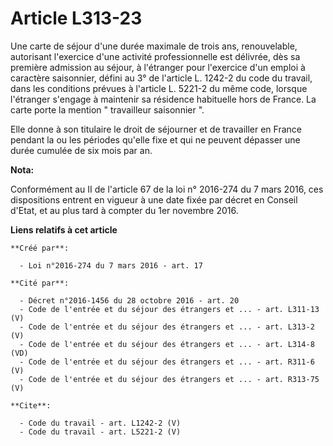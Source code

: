 # Article L313-23

Une carte de séjour d'une durée maximale de trois ans, renouvelable, autorisant l'exercice d'une activité professionnelle est
délivrée, dès sa première admission au séjour, à l'étranger pour l'exercice d'un emploi à caractère saisonnier, défini au 3°
de l'article L. 1242-2 du code du travail, dans les conditions prévues à l'article L. 5221-2 du même code, lorsque l'étranger
s'engage à maintenir sa résidence habituelle hors de France. La carte porte la mention " travailleur saisonnier ". 

Elle donne à son titulaire le droit de séjourner et de travailler en France pendant la ou les périodes qu'elle fixe et qui ne
peuvent dépasser une durée cumulée de six mois par an.

**Nota:**

Conformément au II de l'article 67 de la loi n° 2016-274 du 7 mars 2016, ces dispositions entrent en vigueur à une date fixée
par décret en Conseil d'Etat, et au plus tard à compter du 1er novembre 2016.

**Liens relatifs à cet article**

	**Créé par**:

	  - Loi n°2016-274 du 7 mars 2016 - art. 17

	**Cité par**:

	  - Décret n°2016-1456 du 28 octobre 2016 - art. 20
	  - Code de l'entrée et du séjour des étrangers et ... - art. L311-13 (V)
	  - Code de l'entrée et du séjour des étrangers et ... - art. L313-2 (V)
	  - Code de l'entrée et du séjour des étrangers et ... - art. L314-8 (VD)
	  - Code de l'entrée et du séjour des étrangers et ... - art. R311-6 (V)
	  - Code de l'entrée et du séjour des étrangers et ... - art. R313-75 (V)

	**Cite**:

	  - Code du travail - art. L1242-2 (V)
	  - Code du travail - art. L5221-2 (V)
